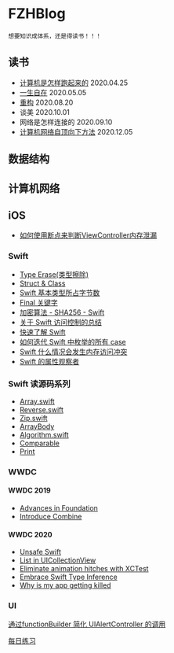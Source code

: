 # FZHBlog

`想要知识成体系，还是得读书！！！`

## 读书
* [计算机是怎样跑起来的](https://github.com/fengzhihao123/FZHBlog/blob/master/ReadBookNote/%E8%AE%A1%E7%AE%97%E6%9C%BA%E6%98%AF%E6%80%8E%E6%A0%B7%E8%B7%91%E8%B5%B7%E6%9D%A5%E7%9A%84.md) 2020.04.25
* [一生自在](https://github.com/fengzhihao123/FZHBlog/blob/master/ReadBookNote/一生自在.md) 2020.05.05
* [重构](https://github.com/fengzhihao123/FZHBlog/blob/master/ReadBookNote/重构.md) 2020.08.20
* 谈美 2020.10.01
* 网络是怎样连接的 2020.09.10
* [计算机网络自顶向下方法](https://github.com/fengzhihao123/FZHBlog/blob/master/ReadBookNote/计算机网络自顶向下.md) 2020.12.05

## 数据结构

## 计算机网络

## iOS
* [如何使用断点来判断ViewController内存泄漏](https://github.com/fengzhihao123/FZHBlog/blob/master/iOS/Objective-C/如何使用断点来判断ViewController内存泄漏.md)

### Swift
* [Type Erase(类型擦除)]()
* [Struct & Class]()
* [Swift 基本类型所占字节数](https://github.com/fengzhihao123/FZHBlog/blob/master/iOS/Swift/Swift%20基本类型所占字节数.md)
* [Final 关键字](https://github.com/fengzhihao123/FZHBlog/blob/master/iOS/Swift/final%20关键字的理解.md)
* [加密算法 - SHA256 - Swift](https://github.com/fengzhihao123/FZHBlog/blob/master/iOS/Swift/SHA256-Swift.md)
* [关于 Swift 访问控制的总结](https://github.com/fengzhihao123/FZHBlog/blob/master/iOS/Swift/关于%20Swift%20访问控制的总结.md)
* [快速了解 Swift](https://github.com/fengzhihao123/FZHBlog/blob/master/iOS/Swift/快速了解%20Swift.md)
* [如何迭代 Swift 中枚举的所有 case](https://github.com/fengzhihao123/FZHBlog/blob/master/iOS/Swift/如何迭代%20Swift%20中枚举的所有case.md)
* [Swift 什么情况会发生内存访问冲突](https://github.com/fengzhihao123/FZHBlog/blob/master/iOS/Swift/Swift%20什么情况会发生内存访问冲突.md)
* [Swift 的属性观察者](https://github.com/fengzhihao123/FZHBlog/blob/master/iOS/Swift/Swift%20的属性观察者.md)

### Swift 读源码系列

* [Array.swift](https://github.com/fengzhihao123/FZHBlog/blob/master/iOS/Swift/读%20Swift%20源码系列/Array.md) 
* [Reverse.swift](https://github.com/fengzhihao123/FZHBlog/blob/master/iOS/Swift/读%20Swift%20源码系列/Reverse.md)
* [Zip.swift](https://github.com/fengzhihao123/FZHBlog/blob/master/iOS/Swift/读%20Swift%20源码系列/Zip.md)
* [ArrayBody](https://github.com/fengzhihao123/FZHBlog/blob/master/iOS/Swift/读%20Swift%20源码系列/ArrayBody.md)
* [Algorithm.swift](https://github.com/fengzhihao123/FZHBlog/blob/master/iOS/Swift/读%20Swift%20源码系列/Algorithm.md)
* [Comparable](https://github.com/fengzhihao123/FZHBlog/blob/master/iOS/Swift/读%20Swift%20源码系列/Comparable.md)
* [Print](https://github.com/fengzhihao123/FZHBlog/blob/master/iOS/Swift/读%20Swift%20源码系列/Print.md)

### WWDC
#### WWDC 2019
* [Advances in Foundation](https://github.com/fengzhihao123/FZHBlog/blob/master/iOS/WWDC/WWDC2019/Advances%20in%20Foundation.md)
* [Introduce Combine](https://github.com/fengzhihao123/FZHBlog/blob/master/iOS/WWDC/WWDC2019/Introduce%20Combine.md)

#### WWDC 2020
* [Unsafe Swift](https://github.com/fengzhihao123/FZHBlog/blob/master/iOS/WWDC/WWDC2020/unsafe_swift.md)
* [List in UICollectionView](https://github.com/fengzhihao123/FZHBlog/blob/master/iOS/WWDC/WWDC2020/Lists%20in%20UICollectionView.md)
* [Eliminate animation hitches with XCTest](https://github.com/fengzhihao123/FZHBlog/blob/master/iOS/WWDC/WWDC2020/Eliminate%20animation%20hitches%20with%20XCTest.md)
* [Embrace Swift Type Inference](https://github.com/fengzhihao123/FZHBlog/blob/master/iOS/WWDC/WWDC2020/Embrace%20Swift%20Type%20Inference.md)
* [Why is my app getting killed](https://github.com/fengzhihao123/FZHBlog/blob/master/iOS/WWDC/WWDC2020/why%20is%20my%20app%20getting%20killed.md)

### UI
[通过functionBuilder 简化 UIAlertController 的调用](https://github.com/fengzhihao123/FZHBlog/blob/master/iOS/UI/通过functionBuilder%20简化%20UIAlertController%20的调用.md)


[每日练习](https://github.com/fengzhihao123/FZHBlog/blob/master/DataStructureAlgorithm/每日算法练习.md)
